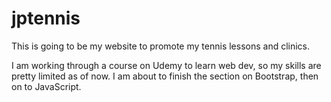 # jptennis
This is going to be my website to promote my tennis lessons and clinics.

I am working through a course on Udemy to learn web dev, so my skills are pretty limited as of now. I am about to finish the section on Bootstrap, then on to JavaScript.

